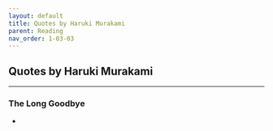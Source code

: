 ```yaml
---
layout: default
title: Quotes by Haruki Murakami
parent: Reading
nav_order: 1-03-03
---
```


## Quotes by Haruki Murakami
---

### The Long Goodbye

* 